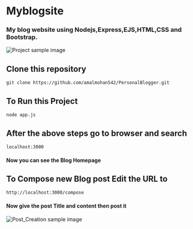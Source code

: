 # Myblogsite
### My blog website using Nodejs,Express,EJS,HTML,CSS and Bootstrap.

![Project sample image](https://github.com/amalmohan542/myblogsite/blob/master/ProjectImages/sample.png?raw=true)


## Clone this repository
    git clone https://github.com/amalmohan542/PersonalBlogger.git


## To Run this Project ## 

    node app.js
    
## After the above steps go to browser and search ##  
    localhost:3000  
   #### Now you can see the Blog Homepage
   
## To Compose new Blog post Edit the URL to  ## 
    http://localhost:3000/compose
  #### Now give the post Title and content then post it
   
![Post_Creation sample image](https://github.com/amalmohan542/myblogsite/blob/master/ProjectImages/BlogPost%20page.png)


